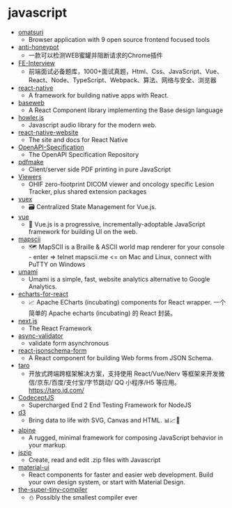 # javascript
- [omatsuri](https://github.com/rtivital/omatsuri)
  - Browser application with 9 open source frontend focused tools
- [anti-honeypot](https://github.com/cnrstar/anti-honeypot)
  - 一款可以检测WEB蜜罐并阻断请求的Chrome插件
- [FE-Interview](https://github.com/lgwebdream/FE-Interview)
  - 前端面试必备题库，1000+面试真题，Html、Css、JavaScript、Vue、React、Node、TypeScript、Webpack、算法、网络与安全、浏览器
- [react-native](https://github.com/facebook/react-native)
  - A framework for building native apps with React.
- [baseweb](https://github.com/uber/baseweb)
  - A React Component library implementing the Base design language
- [howler.js](https://github.com/goldfire/howler.js)
  - Javascript audio library for the modern web.
- [react-native-website](https://github.com/facebook/react-native-website)
  - The site and docs for React Native
- [OpenAPI-Specification](https://github.com/OAI/OpenAPI-Specification)
  - The OpenAPI Specification Repository
- [pdfmake](https://github.com/bpampuch/pdfmake)
  - Client/server side PDF printing in pure JavaScript
- [Viewers](https://github.com/OHIF/Viewers)
  - OHIF zero-footprint DICOM viewer and oncology specific Lesion Tracker, plus shared extension packages
- [vuex](https://github.com/vuejs/vuex)
  - 🗃️ Centralized State Management for Vue.js.
- [vue](https://github.com/vuejs/vue)
  - 🖖 Vue.js is a progressive, incrementally-adoptable JavaScript framework for building UI on the web.
- [mapscii](https://github.com/rastapasta/mapscii)
  - 🗺 MapSCII is a Braille & ASCII world map renderer for your console - enter => telnet mapscii.me <= on Mac and Linux, connect with PuTTY on Windows
- [umami](https://github.com/mikecao/umami)
  - Umami is a simple, fast, website analytics alternative to Google Analytics.
- [echarts-for-react](https://github.com/hustcc/echarts-for-react)
  - 📈 Apache ECharts (incubating) components for React wrapper. 一个简单的 Apache echarts (incubating) 的 React 封装。
- [next.js](https://github.com/vercel/next.js)
  - The React Framework
- [async-validator](https://github.com/yiminghe/async-validator)
  - validate form asynchronous
- [react-jsonschema-form](https://github.com/rjsf-team/react-jsonschema-form)
  - A React component for building Web forms from JSON Schema.
- [taro](https://github.com/NervJS/taro)
  - 开放式跨端跨框架解决方案，支持使用 React/Vue/Nerv 等框架来开发微信/京东/百度/支付宝/字节跳动/ QQ 小程序/H5 等应用。 https://taro.jd.com/
- [CodeceptJS](https://github.com/codeceptjs/CodeceptJS)
  - Supercharged End 2 End Testing Framework for NodeJS
- [d3](https://github.com/d3/d3)
  - Bring data to life with SVG, Canvas and HTML. 📊📈🎉
- [alpine](https://github.com/alpinejs/alpine)
  - A rugged, minimal framework for composing JavaScript behavior in your markup.
- [jszip](https://github.com/Stuk/jszip)
  - Create, read and edit .zip files with Javascript
- [material-ui](https://github.com/mui-org/material-ui)
  - React components for faster and easier web development. Build your own design system, or start with Material Design.
- [the-super-tiny-compiler](https://github.com/jamiebuilds/the-super-tiny-compiler)
  - ⛄ Possibly the smallest compiler ever
